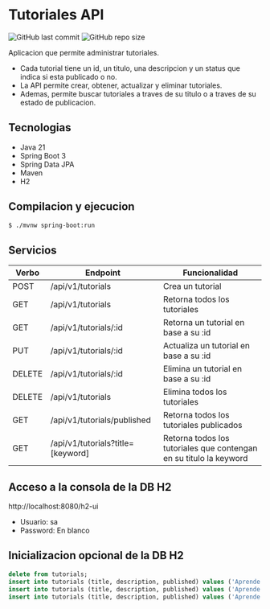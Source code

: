 
# Tutoriales API
![GitHub last commit](https://img.shields.io/github/last-commit/sanchezih/tutorials-api)
![GitHub repo size](https://img.shields.io/github/repo-size/sanchezih/tutorials-api)

Aplicacion que permite administrar tutoriales.

 - Cada tutorial tiene un id, un titulo, una descripcion y un status que indica si esta publicado o no.
 - La API permite crear, obtener, actualizar y eliminar tutoriales.
 - Ademas, permite buscar tutoriales a traves de su titulo o a traves de su estado de publicacion.

## Tecnologias
- Java 21
- Spring Boot 3
- Spring Data JPA
- Maven
- H2

## Compilacion y ejecucion

```bash
$ ./mvnw spring-boot:run
```

## Servicios
|Verbo	|Endpoint	|Funcionalidad
|---|---|---
|POST		|/api/v1/tutorials					|Crea un tutorial
|GET		|/api/v1/tutorials					|Retorna todos los tutoriales
|GET		|/api/v1/tutorials/:id				|Retorna un tutorial en base a su :id
|PUT		|/api/v1/tutorials/:id				|Actualiza un tutorial en base a su :id
|DELETE		|/api/v1/tutorials/:id				|Elimina un tutorial en base a su :id
|DELETE		|/api/v1/tutorials					|Elimina todos los tutoriales
|GET		|/api/v1/tutorials/published		|Retorna todos los tutoriales publicados
|GET		|/api/v1/tutorials?title=[keyword]	|Retorna todos los tutoriales que contengan en su titulo la keyword

## Acceso a la consola de la DB H2
http://localhost:8080/h2-ui

- Usuario: sa
- Password: En blanco

## Inicializacion opcional de la DB H2
```sql
delete from tutorials;
insert into tutorials (title, description, published) values ('Aprende a usar Genially', 'Un microcurso autoasistido para aprender a usar Genially, una plataforma en linea para crear diversos objetos digitales interactivos.', false);
insert into tutorials (title, description, published) values ('Aprende a usar Moodle', 'Un microcurso autoasistido para aprender a usar Moodle, una plataforma educativa que permite crear ambientes de aprendizaje personalizados.', false);
insert into tutorials (title, description, published) values ('Aprende a usar YouTube', 'Un microcurso autoasistido para aprender a crear un canal propio en YouTube y usar sus potencialidades con fines pedagogicos.', false);
```





